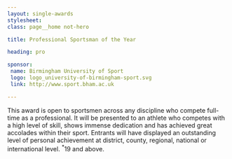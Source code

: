 ```yaml
---
layout: single-awards
stylesheet:
class: page__home not-hero

title: Professional Sportsman of the Year

heading: pro

sponsor:
 name: Birmingham University of Sport
 logo: logo_university-of-birmingham-sport.svg
 link: http://www.sport.bham.ac.uk

---
```


This award is open to sportsmen across any discipline who compete full-time as a professional. It will be presented to an athlete who competes with a high level of skill, shows immense dedication and has achieved great accolades within their sport. Entrants will have displayed an outstanding level of personal achievement at district, county, regional, national or international level. <sup>*</sup>19 and above.
